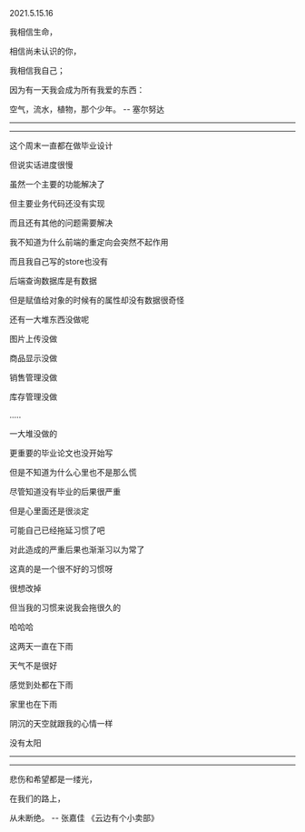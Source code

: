 2021.5.15.16

我相信生命，

相信尚未认识的你，

我相信我自己；

因为有一天我会成为所有我爱的东西：

空气，流水，植物，那个少年。 -- 塞尔努达

------

-------



这个周末一直都在做毕业设计

但说实话进度很慢

虽然一个主要的功能解决了

但主要业务代码还没有实现

而且还有其他的问题需要解决

我不知道为什么前端的重定向会突然不起作用

而且我自己写的store也没有

后端查询数据库是有数据

但是赋值给对象的时候有的属性却没有数据很奇怪

还有一大堆东西没做呢

图片上传没做

商品显示没做

销售管理没做

库存管理没做

.....

一大堆没做的

更重要的毕业论文也没开始写

但是不知道为什么心里也不是那么慌

尽管知道没有毕业的后果很严重

但是心里面还是很淡定

可能自己已经拖延习惯了吧

对此造成的严重后果也渐渐习以为常了

这真的是一个很不好的习惯呀

很想改掉

但当我的习惯来说我会拖很久的

哈哈哈

这两天一直在下雨

天气不是很好

感觉到处都在下雨

家里也在下雨

阴沉的天空就跟我的心情一样

没有太阳

-------

---------

悲伤和希望都是一缕光，

在我们的路上，

从未断绝。 -- 张嘉佳 《云边有个小卖部》

